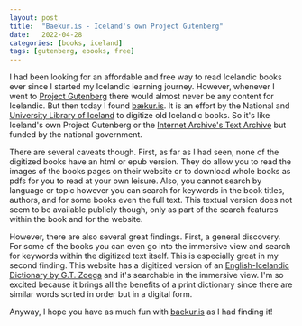```yaml
---
layout: post
title:  "Baekur.is - Iceland's own Project Gutenberg"
date:   2022-04-28
categories: [books, iceland]
tags: [gutenberg, ebooks, free]
---
```


I had been looking for an affordable and free way to read Icelandic books ever
since I started my Icelandic learning journey. However, whenever I went to
[Project Gutenberg](https://www.gutenberg.org/) there would almost never be any
content for Icelandic. But then today I found [bækur.is][baekur website]. It is
an effort by the National and [University Library of
Iceland](https://landsbokasafn.is/) to digitize old Icelandic books. So it's
like Iceland's own Project Gutenberg or the [Internet Archive's Text
Archive](https://archive.org/details/texts) but funded by the national government.

There are several caveats though. First, as far as I had seen, none of the
digitized books have an html or epub version. They do allow you to read the
images of the books pages on their website or to download whole books as pdfs
for you to read at your own leisure. Also, you cannot search by language or
topic however you can search for keywords in the book titles, authors, and for
some books even the full text. This textual version does not seem to be
available publicly though, only as part of the search features within the book
and for the website.

However, there are also several great findings. First, a general discovery. For
some of the books you can even go into the immersive view and search for
keywords within the digitized text itself. This is especially great in my
second finding. This website has a digitized version of an [English-Icelandic
Dictionary by G.T. Zoega][eng-isl dict] and it's searchable in the immersive
view. I'm so excited because it brings all the benefits of a print dictionary
since there are similar words sorted in order but in a digital form.

Anyway, I hope you have as much fun with [baekur.is][baekur website] as I had
finding it!


[baekur website]: https://baekur.is
[eng-isl dict]: https://baekur.is/bok/000132498
